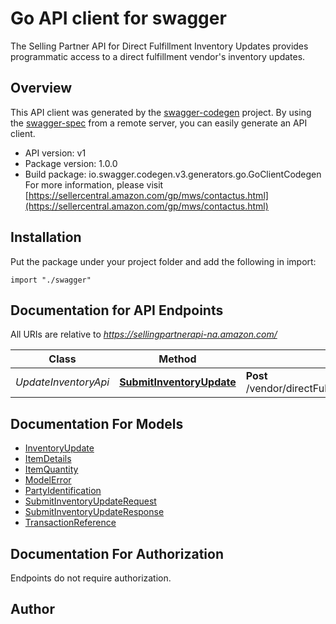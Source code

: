 # Go API client for swagger

The Selling Partner API for Direct Fulfillment Inventory Updates provides programmatic access to a direct fulfillment vendor's inventory updates.

## Overview
This API client was generated by the [swagger-codegen](https://github.com/swagger-api/swagger-codegen) project.  By using the [swagger-spec](https://github.com/swagger-api/swagger-spec) from a remote server, you can easily generate an API client.

- API version: v1
- Package version: 1.0.0
- Build package: io.swagger.codegen.v3.generators.go.GoClientCodegen
For more information, please visit [https://sellercentral.amazon.com/gp/mws/contactus.html](https://sellercentral.amazon.com/gp/mws/contactus.html)

## Installation
Put the package under your project folder and add the following in import:
```golang
import "./swagger"
```

## Documentation for API Endpoints

All URIs are relative to *https://sellingpartnerapi-na.amazon.com/*

Class | Method | HTTP request | Description
------------ | ------------- | ------------- | -------------
*UpdateInventoryApi* | [**SubmitInventoryUpdate**](docs/UpdateInventoryApi.md#submitinventoryupdate) | **Post** /vendor/directFulfillment/inventory/v1/warehouses/{warehouseId}/items | 

## Documentation For Models

 - [InventoryUpdate](docs/InventoryUpdate.md)
 - [ItemDetails](docs/ItemDetails.md)
 - [ItemQuantity](docs/ItemQuantity.md)
 - [ModelError](docs/ModelError.md)
 - [PartyIdentification](docs/PartyIdentification.md)
 - [SubmitInventoryUpdateRequest](docs/SubmitInventoryUpdateRequest.md)
 - [SubmitInventoryUpdateResponse](docs/SubmitInventoryUpdateResponse.md)
 - [TransactionReference](docs/TransactionReference.md)

## Documentation For Authorization
 Endpoints do not require authorization.


## Author


